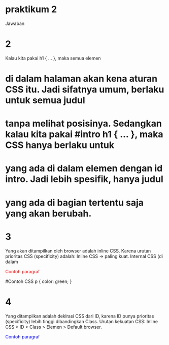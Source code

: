 # praktikum 2
Jawaban
# 2
Kalau kita pakai h1 { ... }, maka semua elemen <h1> di dalam halaman akan kena aturan CSS itu. Jadi sifatnya umum, berlaku untuk semua judul <h1> tanpa melihat posisinya.
Sedangkan kalau kita pakai #intro h1 { ... }, maka CSS hanya berlaku untuk <h1> yang ada di dalam elemen dengan id intro. Jadi lebih spesifik, hanya judul <h1> yang ada di bagian tertentu saja yang akan berubah.

# 3
Yang akan ditampilkan oleh browser adalah inline CSS.
Karena urutan prioritas CSS (specificity) adalah:
Inline CSS → paling kuat.
Internal CSS (di dalam <style>).
Eksternal CSS (file .css).
Aturan bawaan browser.
Jadi kalau satu elemen diatur oleh ketiganya, maka inline CSS yang dipakai.
# contoh html
<!DOCTYPE html>
<html>
<head>
  <style>
    p { color: blue; }   /* internal */
  </style>
  <link rel="stylesheet" href="style.css"> <!-- eksternal -->
</head>
<body>
  <p style="color:red;">Contoh paragraf</p> <!-- inline -->
</body>
</html>
#Contoh CSS
p { color: green; }


# 4
Yang ditampilkan adalah deklrasi CSS dari ID, karena ID punya prioritas (specificity) lebih tinggi dibandingkan Class.
Urutan kekuatan CSS:
Inline CSS > ID > Class > Elemen > Default browser.
<!DOCTYPE html>
<html>
<head>
<style>
.text-paragraf { color: green; }
#paragraf-1 { color: blue; }
</style>
</head>
<body>
  <p id="paragraf-1" class="text-paragraf">
    Contoh paragraf
  </p>
</body>
</html>

